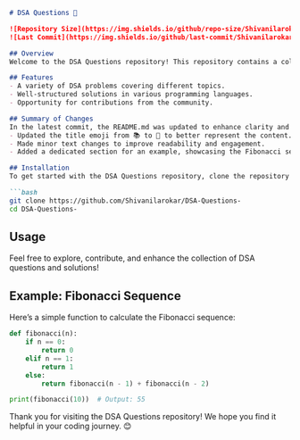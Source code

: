 ```markdown
# DSA Questions 📖

![Repository Size](https://img.shields.io/github/repo-size/Shivanilarokar/DSA-Questions-) 
![Last Commit](https://img.shields.io/github/last-commit/Shivanilarokar/DSA-Questions-)

## Overview
Welcome to the DSA Questions repository! This repository contains a collection of Data Structures and Algorithms (DSA) problems along with their solutions, aimed at helping developers enhance their coding skills and prepare for technical interviews.

## Features
- A variety of DSA problems covering different topics.
- Well-structured solutions in various programming languages.
- Opportunity for contributions from the community.

## Summary of Changes
In the latest commit, the README.md was updated to enhance clarity and aesthetic appeal:
- Updated the title emoji from 📚 to 📖 to better represent the content.
- Made minor text changes to improve readability and engagement.
- Added a dedicated section for an example, showcasing the Fibonacci sequence calculation.

## Installation
To get started with the DSA Questions repository, clone the repository using the following command:

```bash
git clone https://github.com/Shivanilarokar/DSA-Questions-
cd DSA-Questions-
```

## Usage
Feel free to explore, contribute, and enhance the collection of DSA questions and solutions!

## Example: Fibonacci Sequence
Here’s a simple function to calculate the Fibonacci sequence:

```python
def fibonacci(n):
    if n == 0:
        return 0
    elif n == 1:
        return 1
    else:
        return fibonacci(n - 1) + fibonacci(n - 2)

print(fibonacci(10))  # Output: 55
```

Thank you for visiting the DSA Questions repository! We hope you find it helpful in your coding journey. 😊
```